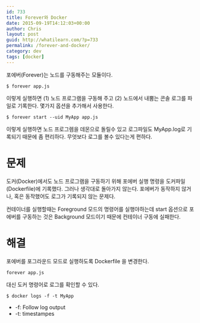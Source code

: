 ```yaml
---
id: 733
title: Forever와 Docker
date: 2015-09-19T14:12:03+00:00
author: Chris
layout: post
guid: http://whatilearn.com/?p=733
permalink: /forever-and-docker/
category: dev
tags: [docker]
---
```

포에버(Forever)는 노드를 구동해주는 모듈이다.

```
$ forever app.js
```

이렇게 실행하면  (1) 노드 프로그램을 구동해 주고 (2) 노드에서 내뿜는 콘솔 로그를 파일로 기록한다. 몇가지 옵션을 추가해서 사용한다.

```
$ forever start --uid MyApp app.js
```

이렇게 실행하면 노드 프로그렘을 데몬으로 돌릴수 있고 로그파일도 MyApp.log로 기록되기 때문에 좀 편리하다. 무엇보다 로그를 볼수 있다는게 편하다.

문제
===

도커(Docker)에서도 노드 프로그램을 구동하기 위해 포에버 실행 명령을 도커파일(Dockerfile)에 기록했다. 그러나 생각대로 돌아가지 않는다. 포에버가 동작하지 않거나, 혹은 동작했어도 로그가 기록되지 않는 문제다.

컨테이너를 실행할때는 Foreground 모드의 명령어를 실행야하는데 start 옵션으로 포에버를 구동하는 것은 Background 모드이기 때문에 컨테이너 구동에 실패한다.

해결
===

포에버를 포그라운드 모드로 실행하도록 Dockerfile 을 변경한다.

```
forever app.js
```

대신 도커 명령어로 로그를 확인할 수 있다.

```
$ docker logs -f -t MyApp
```

* -f: Follow log output
* -t: timestampes














